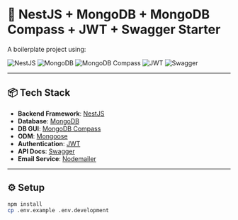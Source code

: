 # 🚀 NestJS + MongoDB + MongoDB Compass + JWT + Swagger Starter

A boilerplate project using:

<p align="left">
  <img src="https://img.shields.io/badge/NestJS-E0234E?style=for-the-badge&logo=nestjs&logoColor=white" alt="NestJS" />
  <img src="https://img.shields.io/badge/MongoDB-4EA94B?style=for-the-badge&logo=mongodb&logoColor=white" alt="MongoDB" />
  <img src="https://img.shields.io/badge/MongoDB%20Compass-00684A?style=for-the-badge&logo=mongodb&logoColor=white" alt="MongoDB Compass" />
  <img src="https://img.shields.io/badge/JWT-black?style=for-the-badge&logo=JSON%20web%20tokens&logoColor=white" alt="JWT" />
  <img src="https://img.shields.io/badge/Swagger-85EA2D?style=for-the-badge&logo=swagger&logoColor=black" alt="Swagger" />
</p>

---

## 📦 Tech Stack

- **Backend Framework**: [NestJS](https://nestjs.com/)
- **Database**: [MongoDB](https://www.mongodb.com/)
- **DB GUI**: [MongoDB Compass](https://www.mongodb.com/products/compass)
- **ODM**: [Mongoose](https://mongoosejs.com/)
- **Authentication**: [JWT](https://jwt.io/)
- **API Docs**: [Swagger](https://swagger.io/tools/swagger-ui/)
- **Email Service**: [Nodemailer](https://nodemailer.com/about/)

---

## ⚙️ Setup

```bash
npm install
cp .env.example .env.development
